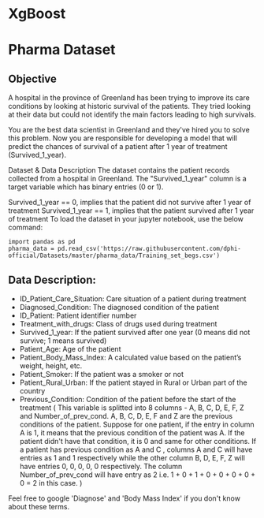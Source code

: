 # XgBoost
# Pharma Dataset 
## Objective
A hospital in the province of Greenland has been trying to improve its care conditions by looking at historic survival of the patients. They tried looking at their data but could not identify the main factors leading to high survivals.

You are the best data scientist in Greenland and they've hired you to solve this problem. Now you are responsible for developing a model that will predict the chances of survival of a patient after 1 year of treatment (Survived_1_year).

Dataset & Data Description
The dataset contains the patient records collected from a hospital in Greenland. The "Survived_1_year" column is a target variable which has binary entries (0 or 1).

Survived_1_year == 0, implies that the patient did not survive after 1 year of treatment
Survived_1_year == 1, implies that the patient survived after 1 year of treatment
To load the dataset in your jupyter notebook, use the below command:

```
import pandas as pd
pharma_data = pd.read_csv('https://raw.githubusercontent.com/dphi-official/Datasets/master/pharma_data/Training_set_begs.csv')
```
## Data Description:
<ul>
<li>ID_Patient_Care_Situation: Care situation of a patient during treatment
<li>Diagnosed_Condition: The diagnosed condition of the patient
<li>ID_Patient: Patient identifier number
<li>Treatment_with_drugs: Class of drugs used during treatment
<li>Survived_1_year: If the patient survived after one year (0 means did not survive; 1 means survived)
<li>Patient_Age: Age of the patient
<li>Patient_Body_Mass_Index: A calculated value based on the patient’s weight, height, etc.
<li>Patient_Smoker: If the patient was a smoker or not
<li>Patient_Rural_Urban: If the patient stayed in Rural or Urban part of the country
<li>Previous_Condition: Condition of the patient before the start of the treatment ( This variable is splitted into 8 columns - A, B, C, D, E, F, Z and Number_of_prev_cond. A, B, C, D, E, F and Z are the previous conditions of the patient. Suppose for one patient, if the entry in column A is 1, it means that the previous condition of the patient was A. If the patient didn't have that condition, it is 0 and same for other conditions. If a patient has previous condition as A and C , columns A and C will have entries as 1 and 1 respectively while the other column B, D, E, F, Z will have entries 0, 0, 0, 0, 0 respectively. The column Number_of_prev_cond will have entry as 2 i.e. 1 + 0 + 1 + 0 + 0 + 0 + 0 + 0 = 2 in this case. )
</ul>
Feel free to google 'Diagnose' and 'Body Mass Index' if you don't know about these terms.
